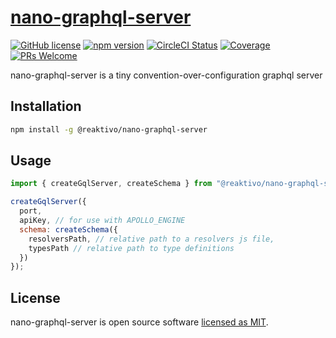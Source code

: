 # [nano-graphql-server](https://github.com/reaktivo/nano-graphql-server)

[![GitHub license](https://img.shields.io/badge/license-MIT-blue.svg)](https://github.com/reaktivo/nano-graphql-server/blob/master/LICENSE)
[![npm version](https://img.shields.io/npm/v/@reaktivo/nano-graphql-server.svg?style=flat)](https://www.npmjs.com/package/@reaktivo/nano-graphql-server)
[![CircleCI Status](https://circleci.com/gh/reaktivo/nano-graphql-server.svg?style=shield)](https://circleci.com/gh/reaktivo/nano-graphql-server)
[![Coverage](https://img.shields.io/codecov/c/github/reaktivo/nano-graphql-server.svg)](https://codecov.io/gh/reaktivo/nano-graphql-server)
[![PRs Welcome](https://img.shields.io/badge/PRs-welcome-brightgreen.svg)](https://github.com/reaktivo/nano-graphql-server/compare)

nano-graphql-server is a tiny convention-over-configuration graphql server

## Installation

```sh
npm install -g @reaktivo/nano-graphql-server
```

## Usage

```js
import { createGqlServer, createSchema } from "@reaktivo/nano-graphql-server";

createGqlServer({
  port,
  apiKey, // for use with APOLLO_ENGINE
  schema: createSchema({
    resolversPath, // relative path to a resolvers js file,
    typesPath // relative path to type definitions
  })
});
```

## License

nano-graphql-server is open source software [licensed as MIT](https://github.com/reaktivo/nano-graphql-server/blob/master/LICENSE).
